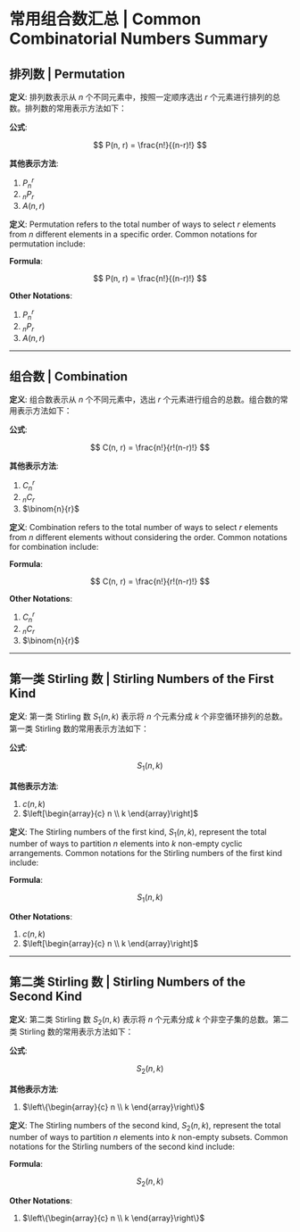 # 常用组合数汇总 | Common Combinatorial Numbers Summary

## 排列数 | Permutation

**定义**:
排列数表示从 $n$ 个不同元素中，按照一定顺序选出 $r$ 个元素进行排列的总数。排列数的常用表示方法如下：

**公式**:

$$
P(n, r) = \frac{n!}{(n-r)!}
$$

**其他表示方法**:
1. $P_n^r$
2. $_nP_r$
3. $A(n, r)$

**定义**:
Permutation refers to the total number of ways to select $r$ elements from $n$ different elements in a specific order. Common notations for permutation include:

**Formula**:

$$
P(n, r) = \frac{n!}{(n-r)!}
$$

**Other Notations**:
1. $P_n^r$
2. $_nP_r$
3. $A(n, r)$

---

## 组合数 | Combination

**定义**:
组合数表示从 $n$ 个不同元素中，选出 $r$ 个元素进行组合的总数。组合数的常用表示方法如下：

**公式**:

$$
C(n, r) = \frac{n!}{r!(n-r)!}
$$

**其他表示方法**:
1. $C_n^r$
2. $_nC_r$
3. $\binom{n}{r}$

**定义**:
Combination refers to the total number of ways to select $r$ elements from $n$ different elements without considering the order. Common notations for combination include:

**Formula**:

$$
C(n, r) = \frac{n!}{r!(n-r)!}
$$

**Other Notations**:
1. $C_n^r$
2. $_nC_r$
3. $\binom{n}{r}$

---

## 第一类 Stirling 数 | Stirling Numbers of the First Kind

**定义**:
第一类 Stirling 数 $S_1(n, k)$ 表示将 $n$ 个元素分成 $k$ 个非空循环排列的总数。第一类 Stirling 数的常用表示方法如下：

**公式**:

$$
S_1(n, k)
$$

**其他表示方法**:
1. $c(n, k)$
2. $\left[\begin{array}{c} n \\ k \end{array}\right]$

**定义**:
The Stirling numbers of the first kind, $S_1(n, k)$, represent the total number of ways to partition $n$ elements into $k$ non-empty cyclic arrangements. Common notations for the Stirling numbers of the first kind include:

**Formula**:

$$
S_1(n, k)
$$

**Other Notations**:
1. $c(n, k)$
2. $\left[\begin{array}{c} n \\ k \end{array}\right]$

---

## 第二类 Stirling 数 | Stirling Numbers of the Second Kind

**定义**:
第二类 Stirling 数 $S_2(n, k)$ 表示将 $n$ 个元素分成 $k$ 个非空子集的总数。第二类 Stirling 数的常用表示方法如下：

**公式**:

$$
S_2(n, k)
$$

**其他表示方法**:
1. $\left\{\begin{array}{c} n \\ k \end{array}\right\}$

**定义**:
The Stirling numbers of the second kind, $S_2(n, k)$, represent the total number of ways to partition $n$ elements into $k$ non-empty subsets. Common notations for the Stirling numbers of the second kind include:

**Formula**:

$$
S_2(n, k)
$$

**Other Notations**:
1. $\left\{\begin{array}{c} n \\ k \end{array}\right\}$
